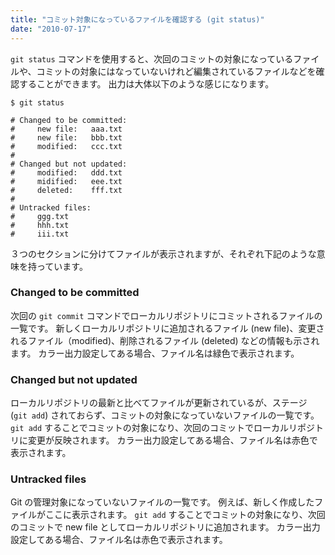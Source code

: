 ```yaml
---
title: "コミット対象になっているファイルを確認する (git status)"
date: "2010-07-17"
---
```


`git status` コマンドを使用すると、次回のコミットの対象になっているファイルや、コミットの対象にはなっていないけれど編集されているファイルなどを確認することができます。
出力は大体以下のような感じになります。

~~~
$ git status

# Changed to be committed:
#     new file:   aaa.txt
#     new file:   bbb.txt
#     modified:   ccc.txt
#
# Changed but not updated:
#     modified:   ddd.txt
#     midified:   eee.txt
#     deleted:    fff.txt
# 
# Untracked files:
#     ggg.txt
#     hhh.txt
#     iii.txt
~~~

３つのセクションに分けてファイルが表示されますが、それぞれ下記のような意味を持っています。

### Changed to be committed

次回の `git commit` コマンドでローカルリポジトリにコミットされるファイルの一覧です。
新しくローカルリポジトリに追加されるファイル (new file)、変更されるファイル（modified)、削除されるファイル (deleted) などの情報も示されます。
カラー出力設定してある場合、ファイル名は緑色で表示されます。

### Changed but not updated

ローカルリポジトリの最新と比べてファイルが更新されているが、ステージ (`git add`) されておらず、コミットの対象になっていないファイルの一覧です。
`git add` することでコミットの対象になり、次回のコミットでローカルリポジトリに変更が反映されます。
カラー出力設定してある場合、ファイル名は赤色で表示されます。

### Untracked files

Git の管理対象になっていないファイルの一覧です。
例えば、新しく作成したファイルがここに表示されます。
`git add` することでコミットの対象になり、次回のコミットで new file としてローカルリポジトリに追加されます。
カラー出力設定してある場合、ファイル名は赤色で表示されます。


